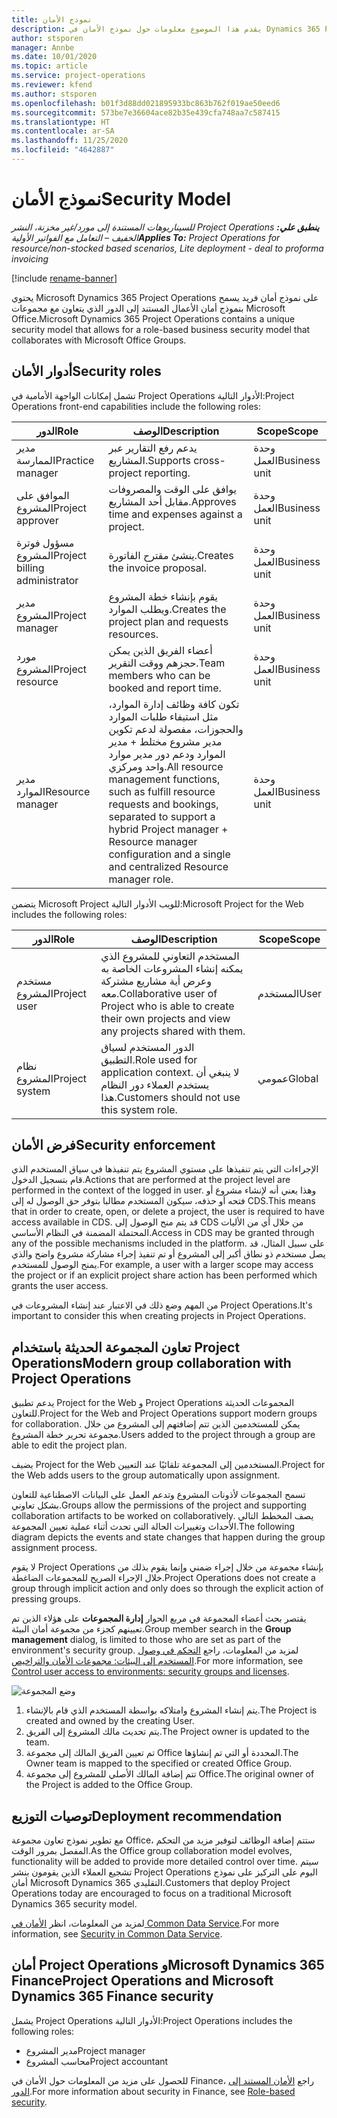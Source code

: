 ```yaml
---
title: نموذج الأمان
description: يقدم هذا الموضوع معلومات حول نموذج الأمان في Dynamics 365 Project Operations.
author: stsporen
manager: Annbe
ms.date: 10/01/2020
ms.topic: article
ms.service: project-operations
ms.reviewer: kfend
ms.author: stsporen
ms.openlocfilehash: b01f3d88dd021895933bc863b762f019ae50eed6
ms.sourcegitcommit: 573be7e36604ace82b35e439cfa748aa7c587415
ms.translationtype: HT
ms.contentlocale: ar-SA
ms.lasthandoff: 11/25/2020
ms.locfileid: "4642887"
---
```

# <a name="security-model"></a><span data-ttu-id="a272d-103">نموذج الأمان</span><span class="sxs-lookup"><span data-stu-id="a272d-103">Security Model</span></span>

<span data-ttu-id="a272d-104">_**ينطبق علي:** ‏‫Project Operations للسيناريوهات المستندة إلى مورد/غير مخزنة‬، ‏‫النشر الخفيف – التعامل مع الفواتير الأولية‬_</span><span class="sxs-lookup"><span data-stu-id="a272d-104">_**Applies To:** Project Operations for resource/non-stocked based scenarios, Lite deployment - deal to proforma invoicing_</span></span>

[!include [rename-banner](~/includes/cc-data-platform-banner.md)]

<span data-ttu-id="a272d-105">يحتوي Microsoft Dynamics 365 Project Operations على نموذج أمان فريد يسمح بنموذج أمان الأعمال المستند إلى الدور الذي يتعاون مع مجموعات Microsoft Office.</span><span class="sxs-lookup"><span data-stu-id="a272d-105">Microsoft Dynamics 365 Project Operations contains a unique security model that allows for a role-based business security model that collaborates with Microsoft Office Groups.</span></span> 


## <a name="security-roles"></a><span data-ttu-id="a272d-106">أدوار الأمان</span><span class="sxs-lookup"><span data-stu-id="a272d-106">Security roles</span></span>
<span data-ttu-id="a272d-107">تشمل إمكانات الواجهة الأمامية في Project Operations الأدوار التالية:</span><span class="sxs-lookup"><span data-stu-id="a272d-107">Project Operations front-end capabilities include the following roles:</span></span>

| <span data-ttu-id="a272d-108">الدور</span><span class="sxs-lookup"><span data-stu-id="a272d-108">Role</span></span>                          | <span data-ttu-id="a272d-109">‏‏الوصف</span><span class="sxs-lookup"><span data-stu-id="a272d-109">Description</span></span>                                                                                                                                                                 | <span data-ttu-id="a272d-110">Scope</span><span class="sxs-lookup"><span data-stu-id="a272d-110">Scope</span></span> |
|-------------------------------|-----------------------------------------------------------------------------------------------------------------------------------------------------------------------------|------|
| <span data-ttu-id="a272d-111">مدير الممارسة</span><span class="sxs-lookup"><span data-stu-id="a272d-111">Practice manager</span></span>              | <span data-ttu-id="a272d-112">يدعم رفع التقارير عبر المشاريع.</span><span class="sxs-lookup"><span data-stu-id="a272d-112">Supports cross-project reporting.</span></span>                                                                                                            | <span data-ttu-id="a272d-113">وحدة العمل</span><span class="sxs-lookup"><span data-stu-id="a272d-113">Business unit</span></span>              |
| <span data-ttu-id="a272d-114">الموافق على المشروع</span><span class="sxs-lookup"><span data-stu-id="a272d-114">Project approver</span></span>              | <span data-ttu-id="a272d-115">يوافق على الوقت والمصروفات مقابل أحد المشاريع.</span><span class="sxs-lookup"><span data-stu-id="a272d-115">Approves time and expenses against a project.</span></span>                                                                                                                              | <span data-ttu-id="a272d-116">وحدة العمل</span><span class="sxs-lookup"><span data-stu-id="a272d-116">Business unit</span></span> |
| <span data-ttu-id="a272d-117">مسؤول فوترة المشروع</span><span class="sxs-lookup"><span data-stu-id="a272d-117">Project billing administrator</span></span> | <span data-ttu-id="a272d-118">ينشئ مقترح الفاتورة.</span><span class="sxs-lookup"><span data-stu-id="a272d-118">Creates the invoice proposal.</span></span>                                                                                                                                                 | <span data-ttu-id="a272d-119">وحدة العمل</span><span class="sxs-lookup"><span data-stu-id="a272d-119">Business unit</span></span> |
| <span data-ttu-id="a272d-120">مدير المشروع</span><span class="sxs-lookup"><span data-stu-id="a272d-120">Project manager</span></span>               | <span data-ttu-id="a272d-121">يقوم بإنشاء خطة المشروع ويطلب الموارد.</span><span class="sxs-lookup"><span data-stu-id="a272d-121">Creates the project plan and requests resources.</span></span>                                                                                                                              | <span data-ttu-id="a272d-122">وحدة العمل</span><span class="sxs-lookup"><span data-stu-id="a272d-122">Business unit</span></span> |
| <span data-ttu-id="a272d-123">مورد المشروع</span><span class="sxs-lookup"><span data-stu-id="a272d-123">Project resource</span></span>              | <span data-ttu-id="a272d-124">أعضاء الفريق الذين يمكن حجزهم ووقت التقرير.</span><span class="sxs-lookup"><span data-stu-id="a272d-124">Team members who can be booked and report time.</span></span>                                                                                                          | <span data-ttu-id="a272d-125">وحدة العمل</span><span class="sxs-lookup"><span data-stu-id="a272d-125">Business unit</span></span>|
| <span data-ttu-id="a272d-126">مدير الموارد</span><span class="sxs-lookup"><span data-stu-id="a272d-126">Resource manager</span></span>              | <span data-ttu-id="a272d-127">تكون كافة وظائف إدارة الموارد، مثل استيفاء طلبات الموارد والحجوزات، مفصولة لدعم تكوين مدير مشروع مختلط + مدير الموارد ودعم دور مدير موارد واحد ومركزي.</span><span class="sxs-lookup"><span data-stu-id="a272d-127">All resource management functions, such as fulfill resource requests and bookings, separated to support a hybrid Project manager + Resource manager configuration and a single and centralized Resource manager role.</span></span> | <span data-ttu-id="a272d-128">وحدة العمل</span><span class="sxs-lookup"><span data-stu-id="a272d-128">Business unit</span></span> |


<span data-ttu-id="a272d-129">يتضمن Microsoft Project للويب الأدوار التالية:</span><span class="sxs-lookup"><span data-stu-id="a272d-129">Microsoft Project for the Web includes the following roles:</span></span>

| <span data-ttu-id="a272d-130">الدور</span><span class="sxs-lookup"><span data-stu-id="a272d-130">Role</span></span>           | <span data-ttu-id="a272d-131">‏‏الوصف</span><span class="sxs-lookup"><span data-stu-id="a272d-131">Description</span></span>                                                                                                        | <span data-ttu-id="a272d-132">Scope</span><span class="sxs-lookup"><span data-stu-id="a272d-132">Scope</span></span>  |
|----------------|--------------------------------------------------------------------------------------------------------------------|--------|
| <span data-ttu-id="a272d-133">مستخدم المشروع</span><span class="sxs-lookup"><span data-stu-id="a272d-133">Project user</span></span>   | <span data-ttu-id="a272d-134">المستخدم التعاوني للمشروع الذي يمكنه إنشاء المشروعات الخاصة به وعرض أية مشاريع مشتركة معه.</span><span class="sxs-lookup"><span data-stu-id="a272d-134">Collaborative user of Project   who is able to create their own projects and view any projects shared with   them.</span></span> | <span data-ttu-id="a272d-135">المستخدم</span><span class="sxs-lookup"><span data-stu-id="a272d-135">User</span></span>   |
| <span data-ttu-id="a272d-136">نظام المشروع</span><span class="sxs-lookup"><span data-stu-id="a272d-136">Project system</span></span> | <span data-ttu-id="a272d-137">الدور المستخدم لسياق التطبيق.</span><span class="sxs-lookup"><span data-stu-id="a272d-137">Role used for application   context.</span></span> <span data-ttu-id="a272d-138">لا ينبغي أن يستخدم العملاء دور النظام هذا.</span><span class="sxs-lookup"><span data-stu-id="a272d-138">Customers should not use this system role.</span></span>                                    | <span data-ttu-id="a272d-139">عمومي</span><span class="sxs-lookup"><span data-stu-id="a272d-139">Global</span></span> |

## <a name="security-enforcement"></a><span data-ttu-id="a272d-140">فرض الأمان</span><span class="sxs-lookup"><span data-stu-id="a272d-140">Security enforcement</span></span>
<span data-ttu-id="a272d-141">الإجراءات التي يتم تنفيذها على مستوي المشروع يتم تنفيذها في سياق المستخدم الذي قام بتسجيل الدخول.</span><span class="sxs-lookup"><span data-stu-id="a272d-141">Actions that are performed at the project level are performed in the context of the logged in user.</span></span> <span data-ttu-id="a272d-142">وهذا يعني أنه لإنشاء مشروع أو فتحه أو حذفه، سيكون المستخدم مطالبا بتوفر حق الوصول له إلى CDS.</span><span class="sxs-lookup"><span data-stu-id="a272d-142">This means that in order to create, open, or delete a project, the user is required to have access available in CDS.</span></span> <span data-ttu-id="a272d-143">قد يتم منح الوصول إلى CDS من خلال أي من الأليات المحتملة المضمنة في النظام الأساسي.</span><span class="sxs-lookup"><span data-stu-id="a272d-143">Access in CDS may be granted through any of the possible mechanisms included in the platform.</span></span> <span data-ttu-id="a272d-144">على سبيل المثال، قد يصل مستخدم ذو نطاق أكبر إلى المشروع أو تم تنفيذ إجراء مشاركة مشروع واضح والذي يمنح الوصول للمستخدم.</span><span class="sxs-lookup"><span data-stu-id="a272d-144">For example, a user with a larger scope may access the project or if an explicit project share action has been performed which grants the user access.</span></span>

<span data-ttu-id="a272d-145">من المهم وضع ذلك في الاعتبار عند إنشاء المشروعات في Project Operations.</span><span class="sxs-lookup"><span data-stu-id="a272d-145">It's important to consider this when creating projects in Project Operations.</span></span>

## <a name="modern-group-collaboration-with-project-operations"></a><span data-ttu-id="a272d-146">تعاون المجموعة الحديثة باستخدام Project Operations</span><span class="sxs-lookup"><span data-stu-id="a272d-146">Modern group collaboration with Project Operations</span></span>
<span data-ttu-id="a272d-147">يدعم تطبيق Project for the Web و Project Operations المجموعات الحديثة للتعاون.</span><span class="sxs-lookup"><span data-stu-id="a272d-147">Project for the Web and Project Operations support modern groups for collaboration.</span></span> <span data-ttu-id="a272d-148">يمكن للمستخدمين الذين تتم إضافتهم إلى المشروع من خلال مجموعة تحرير خطة المشروع.</span><span class="sxs-lookup"><span data-stu-id="a272d-148">Users added to the project through a group are able to edit the project plan.</span></span>

<span data-ttu-id="a272d-149">يضيف Project for the Web المستخدمين إلى المجموعة تلقائيًا عند التعيين.</span><span class="sxs-lookup"><span data-stu-id="a272d-149">Project for the Web adds users to the group automatically upon assignment.</span></span>

<span data-ttu-id="a272d-150">تسمح المجموعات لأذونات المشروع وتدعم العمل على البيانات الاصطناعية للتعاون بشكل تعاوني.</span><span class="sxs-lookup"><span data-stu-id="a272d-150">Groups allow the permissions of the project and supporting collaboration artifacts to be worked on collaboratively.</span></span> <span data-ttu-id="a272d-151">يصف المخطط التالي الأحداث وتغييرات الحالة التي تحدث أثناء عملية تعيين المجموعة.</span><span class="sxs-lookup"><span data-stu-id="a272d-151">The following diagram depicts the events and state changes that happen during the group assignment process.</span></span>

<span data-ttu-id="a272d-152">لا يقوم Project Operations بإنشاء مجموعة من خلال إجراء ضمني وإنما يقوم بذلك من خلال الإجراء الصريح للمجموعات الضاغطة.</span><span class="sxs-lookup"><span data-stu-id="a272d-152">Project Operations does not create a group through implicit action and only does so through the explicit action of pressing groups.</span></span>

<span data-ttu-id="a272d-153">يقتصر بحث أعضاء المجموعة في مربع الحوار **إدارة المجموعات** على هؤلاء الذين تم تعيينهم كجزء من مجموعة أمان البيئة.</span><span class="sxs-lookup"><span data-stu-id="a272d-153">Group member search in the **Group management** dialog, is limited to those who are set as part of the environment's security group.</span></span> <span data-ttu-id="a272d-154">لمزيد من المعلومات، راجع [التحكم في وصول المستخدم إلى البيئات: مجموعات الأمان والتراخيص](https://docs.microsoft.com/power-platform/admin/control-user-access).</span><span class="sxs-lookup"><span data-stu-id="a272d-154">For more information, see [Control user access to environments: security groups and licenses](https://docs.microsoft.com/power-platform/admin/control-user-access).</span></span>

![وضع المجموعة](./media/groupsmode.png)

1. <span data-ttu-id="a272d-156">يتم إنشاء المشروع وامتلاكه بواسطة المستخدم الذي قام بالإنشاء.</span><span class="sxs-lookup"><span data-stu-id="a272d-156">The Project is created and owned by the creating User.</span></span>
2. <span data-ttu-id="a272d-157">يتم تحديث مالك المشروع إلى الفريق.</span><span class="sxs-lookup"><span data-stu-id="a272d-157">The Project owner is updated to the team.</span></span>
3. <span data-ttu-id="a272d-158">تم تعيين الفريق المالك إلى مجموعة Office المحددة أو التي تم إنشاؤها.</span><span class="sxs-lookup"><span data-stu-id="a272d-158">The Owner team is mapped to the specified or created Office Group.</span></span>
4. <span data-ttu-id="a272d-159">تتم إضافة المالك الأصلي للمشروع إلى مجموعة Office.</span><span class="sxs-lookup"><span data-stu-id="a272d-159">The original owner of the Project is added to the Office Group.</span></span>

## <a name="deployment-recommendation"></a><span data-ttu-id="a272d-160">توصيات التوزيع</span><span class="sxs-lookup"><span data-stu-id="a272d-160">Deployment recommendation</span></span>
<span data-ttu-id="a272d-161">مع تطوير نموذج تعاون مجموعة Office، ستتم إضافة الوظائف لتوفير مزيد من التحكم المفصل بمرور الوقت.</span><span class="sxs-lookup"><span data-stu-id="a272d-161">As the Office group collaboration model evolves, functionality will be added to provide more detailed control over time.</span></span> <span data-ttu-id="a272d-162">سيتم تشجيع العملاء الذين يقومون بنشر Project Operations اليوم على التركيز على نموذج أمان Microsoft Dynamics 365 التقليدي.</span><span class="sxs-lookup"><span data-stu-id="a272d-162">Customers that deploy Project Operations today are encouraged to focus on a traditional Microsoft Dynamics 365 security model.</span></span>

<span data-ttu-id="a272d-163">لمزيد من المعلومات، انظر [الأمان في Common Data Service](https://docs.microsoft.com/power-platform/admin/wp-security).</span><span class="sxs-lookup"><span data-stu-id="a272d-163">For more information, see [Security in Common Data Service](https://docs.microsoft.com/power-platform/admin/wp-security).</span></span>

## <a name="project-operations-and-microsoft-dynamics-365-finance-security"></a><span data-ttu-id="a272d-164">أمان Project Operations وMicrosoft Dynamics 365 Finance</span><span class="sxs-lookup"><span data-stu-id="a272d-164">Project Operations and Microsoft Dynamics 365 Finance security</span></span>
<span data-ttu-id="a272d-165">يشمل Project Operations الأدوار التالية:</span><span class="sxs-lookup"><span data-stu-id="a272d-165">Project Operations includes the following roles:</span></span>

- <span data-ttu-id="a272d-166">مدير المشروع</span><span class="sxs-lookup"><span data-stu-id="a272d-166">Project manager</span></span>
- <span data-ttu-id="a272d-167">محاسب المشروع</span><span class="sxs-lookup"><span data-stu-id="a272d-167">Project accountant</span></span>

<span data-ttu-id="a272d-168">للحصول على مزيد من المعلومات حول الأمان في Finance، راجع [الأمان المستند إلى الدور](https://docs.microsoft.com/dynamics365/fin-ops-core/dev-itpro/sysadmin/role-based-security).</span><span class="sxs-lookup"><span data-stu-id="a272d-168">For more information about security in Finance, see [Role-based security](https://docs.microsoft.com/dynamics365/fin-ops-core/dev-itpro/sysadmin/role-based-security).</span></span>


